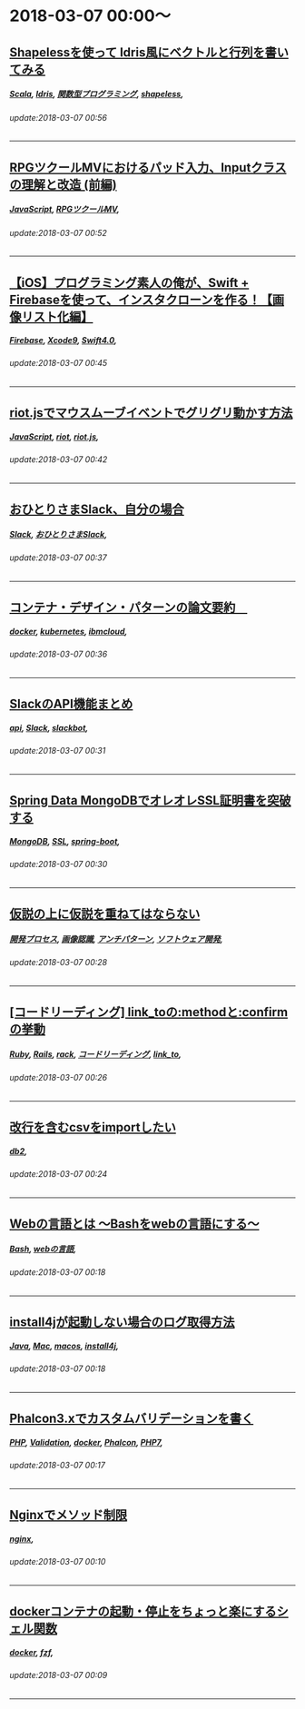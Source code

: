# 2018-03-07 00:00～
## [Shapelessを使って Idris風にベクトルと行列を書いてみる](https://qiita.com/yasuabe2613/items/67cbfdcdbba90e0ab15d)
##### [Scala](https://qiita.com/tags/Scala), [Idris](https://qiita.com/tags/Idris), [関数型プログラミング](https://qiita.com/tags/関数型プログラミング), [shapeless](https://qiita.com/tags/shapeless), 
###### update:2018-03-07 00:56
---
## [RPGツクールMVにおけるパッド入力、Inputクラスの理解と改造 (前編)](https://qiita.com/yamachan360/items/91c1461691937036bf98)
##### [JavaScript](https://qiita.com/tags/JavaScript), [RPGツクールMV](https://qiita.com/tags/RPGツクールMV), 
###### update:2018-03-07 00:52
---
## [【iOS】プログラミング素人の俺が、Swift + Firebaseを使って、インスタクローンを作る！【画像リスト化編】](https://qiita.com/umagoro/items/a0094fd1eb74ed542077)
##### [Firebase](https://qiita.com/tags/Firebase), [Xcode9](https://qiita.com/tags/Xcode9), [Swift4.0](https://qiita.com/tags/Swift4.0), 
###### update:2018-03-07 00:45
---
## [riot.jsでマウスムーブイベントでグリグリ動かす方法](https://qiita.com/hashito/items/f57002c2145f97c07fe2)
##### [JavaScript](https://qiita.com/tags/JavaScript), [riot](https://qiita.com/tags/riot), [riot.js](https://qiita.com/tags/riot.js), 
###### update:2018-03-07 00:42
---
## [おひとりさまSlack、自分の場合](https://qiita.com/urahito_solution/items/52a9c7659afdbfddd4a0)
##### [Slack](https://qiita.com/tags/Slack), [おひとりさまSlack](https://qiita.com/tags/おひとりさまSlack), 
###### update:2018-03-07 00:37
---
## [コンテナ・デザイン・パターンの論文要約　](https://qiita.com/MahoTakara/items/03fc0afe29379026c1f3)
##### [docker](https://qiita.com/tags/docker), [kubernetes](https://qiita.com/tags/kubernetes), [ibmcloud](https://qiita.com/tags/ibmcloud), 
###### update:2018-03-07 00:36
---
## [SlackのAPI機能まとめ](https://qiita.com/r-okinaga/items/e4b9e3f509fd167a9c97)
##### [api](https://qiita.com/tags/api), [Slack](https://qiita.com/tags/Slack), [slackbot](https://qiita.com/tags/slackbot), 
###### update:2018-03-07 00:31
---
## [Spring Data MongoDBでオレオレSSL証明書を突破する](https://qiita.com/teruq/items/c26ec213789ec01374cd)
##### [MongoDB](https://qiita.com/tags/MongoDB), [SSL](https://qiita.com/tags/SSL), [spring-boot](https://qiita.com/tags/spring-boot), 
###### update:2018-03-07 00:30
---
## [仮説の上に仮説を重ねてはならない](https://qiita.com/nonbiri15/items/588def44503c02532267)
##### [開発プロセス](https://qiita.com/tags/開発プロセス), [画像認識](https://qiita.com/tags/画像認識), [アンチパターン](https://qiita.com/tags/アンチパターン), [ソフトウェア開発](https://qiita.com/tags/ソフトウェア開発), 
###### update:2018-03-07 00:28
---
## [[コードリーディング] link_toの:methodと:confirmの挙動](https://qiita.com/shohei1913/items/c01b8acf93837ca9a927)
##### [Ruby](https://qiita.com/tags/Ruby), [Rails](https://qiita.com/tags/Rails), [rack](https://qiita.com/tags/rack), [コードリーディング](https://qiita.com/tags/コードリーディング), [link_to](https://qiita.com/tags/link_to), 
###### update:2018-03-07 00:26
---
## [改行を含むcsvをimportしたい](https://qiita.com/neko_the_shadow/items/884bd00e4440c87d54f1)
##### [db2](https://qiita.com/tags/db2), 
###### update:2018-03-07 00:24
---
## [Webの言語とは 〜Bashをwebの言語にする〜](https://qiita.com/shi-man/items/d4f2636571007c2e7d4e)
##### [Bash](https://qiita.com/tags/Bash), [webの言語](https://qiita.com/tags/webの言語), 
###### update:2018-03-07 00:18
---
## [install4jが起動しない場合のログ取得方法](https://qiita.com/freyja/items/c24328aa93f269744469)
##### [Java](https://qiita.com/tags/Java), [Mac](https://qiita.com/tags/Mac), [macos](https://qiita.com/tags/macos), [install4j](https://qiita.com/tags/install4j), 
###### update:2018-03-07 00:18
---
## [Phalcon3.xでカスタムバリデーションを書く](https://qiita.com/rog-works/items/187fb6e54d50eb29e164)
##### [PHP](https://qiita.com/tags/PHP), [Validation](https://qiita.com/tags/Validation), [docker](https://qiita.com/tags/docker), [Phalcon](https://qiita.com/tags/Phalcon), [PHP7](https://qiita.com/tags/PHP7), 
###### update:2018-03-07 00:17
---
## [Nginxでメソッド制限](https://qiita.com/hiroki_ok/items/b8d29582c4381c26d3ba)
##### [nginx](https://qiita.com/tags/nginx), 
###### update:2018-03-07 00:10
---
## [dockerコンテナの起動・停止をちょっと楽にするシェル関数](https://qiita.com/sameyasu/items/f129dea550cf1cdc9b45)
##### [docker](https://qiita.com/tags/docker), [fzf](https://qiita.com/tags/fzf), 
###### update:2018-03-07 00:09
---





